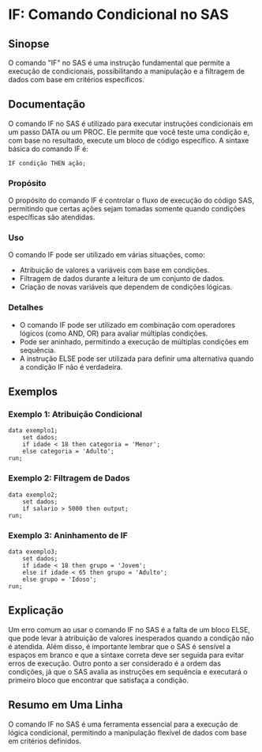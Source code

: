 <!--
Meta Description: # IF: Comando Condicional no SAS ## Sinopse O comando "IF" no SAS é uma instrução fundamental que permite a execução de condicionais, possibilitando a...
Meta Keywords: sas, que, comando, dados, condições
-->

# IF: Comando Condicional no SAS

## Sinopse
O comando "IF" no SAS é uma instrução fundamental que permite a execução de condicionais, possibilitando a manipulação e a filtragem de dados com base em critérios específicos.

## Documentação
O comando IF no SAS é utilizado para executar instruções condicionais em um passo DATA ou um PROC. Ele permite que você teste uma condição e, com base no resultado, execute um bloco de código específico. A sintaxe básica do comando IF é:

```sas
IF condição THEN ação;
```

### Propósito
O propósito do comando IF é controlar o fluxo de execução do código SAS, permitindo que certas ações sejam tomadas somente quando condições específicas são atendidas.

### Uso
O comando IF pode ser utilizado em várias situações, como:
- Atribuição de valores a variáveis com base em condições.
- Filtragem de dados durante a leitura de um conjunto de dados.
- Criação de novas variáveis que dependem de condições lógicas.

### Detalhes
- O comando IF pode ser utilizado em combinação com operadores lógicos (como AND, OR) para avaliar múltiplas condições.
- Pode ser aninhado, permitindo a execução de múltiplas condições em sequência.
- A instrução ELSE pode ser utilizada para definir uma alternativa quando a condição IF não é verdadeira.

## Exemplos
### Exemplo 1: Atribuição Condicional
```sas
data exemplo1;
    set dados;
    if idade < 18 then categoria = 'Menor';
    else categoria = 'Adulto';
run;
```

### Exemplo 2: Filtragem de Dados
```sas
data exemplo2;
    set dados;
    if salario > 5000 then output;
run;
```

### Exemplo 3: Aninhamento de IF
```sas
data exemplo3;
    set dados;
    if idade < 18 then grupo = 'Jovem';
    else if idade < 65 then grupo = 'Adulto';
    else grupo = 'Idoso';
run;
```

## Explicação
Um erro comum ao usar o comando IF no SAS é a falta de um bloco ELSE, que pode levar à atribuição de valores inesperados quando a condição não é atendida. Além disso, é importante lembrar que o SAS é sensível a espaços em branco e que a sintaxe correta deve ser seguida para evitar erros de execução. Outro ponto a ser considerado é a ordem das condições, já que o SAS avalia as instruções em sequência e executará o primeiro bloco que encontrar que satisfaça a condição.

## Resumo em Uma Linha
O comando IF no SAS é uma ferramenta essencial para a execução de lógica condicional, permitindo a manipulação flexível de dados com base em critérios definidos.